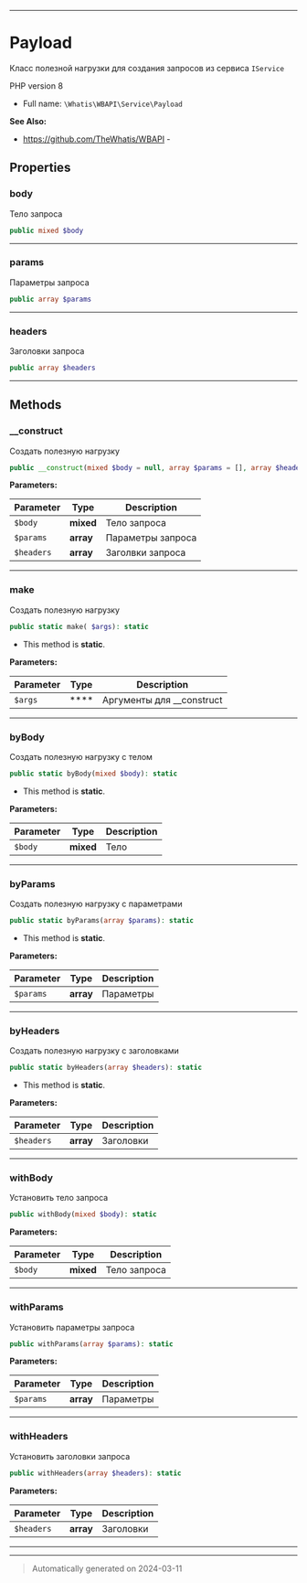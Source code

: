 ***

# Payload

Класс полезной нагрузки
для создания запросов из
сервиса `IService`

PHP version 8

* Full name: `\Whatis\WBAPI\Service\Payload`

**See Also:**

* https://github.com/TheWhatis/WBAPI - 



## Properties


### body

Тело запроса

```php
public mixed $body
```






***

### params

Параметры запроса

```php
public array $params
```






***

### headers

Заголовки запроса

```php
public array $headers
```






***

## Methods


### __construct

Создать полезную нагрузку

```php
public __construct(mixed $body = null, array $params = [], array $headers = []): mixed
```








**Parameters:**

| Parameter | Type | Description |
|-----------|------|-------------|
| `$body` | **mixed** | Тело запроса |
| `$params` | **array** | Параметры запроса |
| `$headers` | **array** | Заголвки запроса |





***

### make

Создать полезную нагрузку

```php
public static make( $args): static
```



* This method is **static**.




**Parameters:**

| Parameter | Type | Description |
|-----------|------|-------------|
| `$args` | **** | Аргументы для __construct |





***

### byBody

Создать полезную нагрузку с телом

```php
public static byBody(mixed $body): static
```



* This method is **static**.




**Parameters:**

| Parameter | Type | Description |
|-----------|------|-------------|
| `$body` | **mixed** | Тело |





***

### byParams

Создать полезную нагрузку с параметрами

```php
public static byParams(array $params): static
```



* This method is **static**.




**Parameters:**

| Parameter | Type | Description |
|-----------|------|-------------|
| `$params` | **array** | Параметры |





***

### byHeaders

Создать полезную нагрузку с заголовками

```php
public static byHeaders(array $headers): static
```



* This method is **static**.




**Parameters:**

| Parameter | Type | Description |
|-----------|------|-------------|
| `$headers` | **array** | Заголовки |





***

### withBody

Установить тело запроса

```php
public withBody(mixed $body): static
```








**Parameters:**

| Parameter | Type | Description |
|-----------|------|-------------|
| `$body` | **mixed** | Тело запроса |





***

### withParams

Установить параметры запроса

```php
public withParams(array $params): static
```








**Parameters:**

| Parameter | Type | Description |
|-----------|------|-------------|
| `$params` | **array** | Параметры |





***

### withHeaders

Установить заголовки запроса

```php
public withHeaders(array $headers): static
```








**Parameters:**

| Parameter | Type | Description |
|-----------|------|-------------|
| `$headers` | **array** | Заголовки |





***


***
> Automatically generated on 2024-03-11
